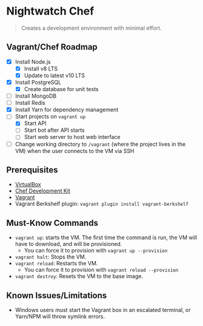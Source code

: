 # Nightwatch Chef

> Creates a development environment with minimal effort.

## Vagrant/Chef Roadmap

- [x] Install Node.js
  - [x] Install v8 LTS
  - [x] Update to latest v10 LTS
- [x] Install PostgreSQL
  - [x] Create database for unit tests
- [ ] Install MongoDB
- [ ] Install Redis
- [x] Install Yarn for dependency management
- [ ] Start projects on `vagrant up`
  - [x] Start API
  - [ ] Start bot after API starts
  - [ ] Start web server to host web interface
- [ ] Change working directory to `/vagrant` (where the project lives in the VM) when the user connects to the VM via SSH

## Prerequisites

- [VirtualBox](https://www.virtualbox.org/wiki/Downloads)
- [Chef Development Kit](https://downloads.chef.io/chefdk/)
- [Vagrant](https://www.vagrantup.com/downloads.html)
- Vagrant Berkshelf plugin: `vagrant plugin install vagrant-berkshelf`

## Must-Know Commands

- `vagrant up`: starts the VM. The first time the command is run, the VM will have to download, and will be provisioned.
  - You can force it to provision with `vagrant up --provision`
- `vagrant halt`: Stops the VM.
- `vagrant reload`: Restarts the VM.
  - You can force it to provision with `vagrant reload --provision`
- `vagrant destroy`: Resets the VM to the base image.

## Known Issues/Limitations

- Windows users must start the Vagrant box in an escalated terminal, or Yarn/NPM will throw symlink errors.
